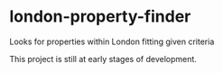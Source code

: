 # london-property-finder
Looks for properties within London fitting given criteria

This project is still at early stages of development. 
